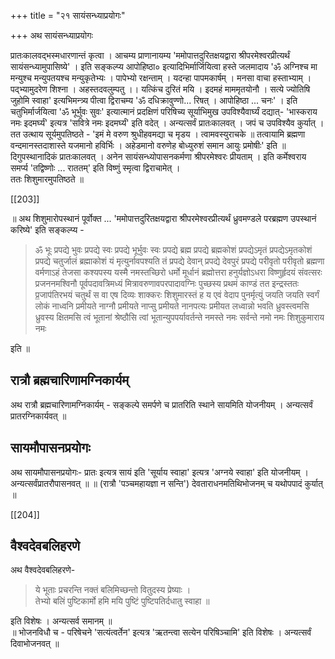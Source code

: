 +++
title = "२१ सायंसन्ध्याप्रयोगः"

+++
अथ सायंसन्ध्याप्रयोगः

प्रातःकालवद्भस्मधारणान्तं कृत्वा । आचम्य प्राणानायम्य 'ममोपात्तदुरितक्षयद्वारा श्रीपरमेश्वरप्रीत्यर्थं सायंसन्ध्यामुपासिष्ये' । इति सङ्कल्प्य आपोहिष्ठा० इत्यादिभिर्मार्जियित्वा हस्ते जलमादाय 'ॐ अग्निश्च मा मन्युश्च मन्युपतयश्च मन्युकृतेभ्यः । पापेभ्यो रक्षन्ताम् । यदन्हा पापमकार्षम् । मनसा वाचा हस्ताभ्याम् । पद्भ्यामुदरेण शिश्ना । अहस्तदवलुम्पतु ।। यत्किंच दुरितं मयि । इदमहं माममृतयोनौ । सत्ये ज्योतिषि जुहोमि स्वाहा' इत्यभिमन्त्र्य पीत्वा द्विराचम्य 'ॐ दधिक्रावुण्णो... रिषत् । आपोहिष्ठा ... चनः' । इति चतुभिर्मार्जयित्वा 'ॐ भूर्भुवः सुवः' इत्यात्मानं प्रदक्षिणं परिषिच्य सूर्याभिमुख उपविश्यैवार्घ्यं दद्यात्- 'भास्कराय नमः इदमर्घ्यं' इत्यत्र 'सवित्रे नमः इदमर्घ्यं' इति वदेत् । अन्यत्सर्वं प्रातःकालवत् । जपं च उपविश्यैव कुर्यात् । तत उत्थाय सूर्यमुपतिष्ठते - 'इमं मे वरुण श्रुधीहवमद्या च मृडय । त्वामवस्युराचके ॥ तत्वायामि ब्रह्मणा वन्दमानस्तदाशास्ते यजमानो हविर्भिः । अहेडमानो वरुणेह बोध्युरुशं समान आयुः प्रमोषीः' इति ॥ दिगुपस्थानादिकं प्रातःकालवत् । अनेन सायंसन्ध्योपासनकर्मणा श्रीपरमेश्वरः प्रीयताम् । इति कर्मेश्वराय समर्प्य 'तद्विष्णोः ... राततम्' इति विष्णुं स्मृत्वा द्विराचामेत् ।  
ततः शिशुमारमुपतिष्ठते ॥  

[[203]]  

॥ अथ शिशुमारोपस्थानं पूर्वोक्त ... 'ममोपात्तदुरितक्षयद्वारा श्रीपरमेश्वरप्रीत्यर्थं ध्रुवमण्डले परब्रह्मण उपस्थानं करिष्ये' इति सङ्कल्प्य -  

> ॐ भूः प्रपद्ये भुवः प्रपद्ये स्वः प्रपद्ये भूर्भुवः स्वः प्रपद्ये ब्रह्म प्रपद्ये ब्रह्मकोशं प्रपद्येऽमृतं प्रपद्येऽमृतकोशं प्रपद्ये चतुर्जालं ब्रह्माकोशं यं मृत्युर्नावपश्यति तं प्रपद्ये देवान् प्रपद्ये देवपुरं प्रपद्ये परीवृतो परीवृतो ब्रह्मणा वर्मणाऽहं तेजसा कश्यपस्य यस्मै नमस्तच्छिरो धर्मो मूर्धानं ब्रह्मोत्तरा हनुर्यज्ञोऽधरा विष्णुर्हृदयं संवत्सरः प्रजननमश्विनौ पूर्वपदावत्रिमध्यं मित्रावरुणावपरपादावग्निः पुच्छस्य प्रथमं काण्डं तत इन्द्रस्ततः प्र॒जाप॑तिरभयं चतुर्थं स वा एष दिव्यः शाक्करः शिशुमारस्तं ह य एवं वेदाप पुनर्मृत्युं जयति जयति स्वर्गं लोकं नाध्वनि प्रमीयते नाग्नौ प्रमीयते नाप्सु प्रमीयते नानपत्यः प्रमीयत लध्वान्नो भवति ध्रुवस्त्वमसि ध्रुवस्य क्षितमसि त्वं भूतानां श्रेष्ठौसि त्वां भूतान्युपपर्यावर्तन्ते नमस्ते नमः सर्वन्ते नमो नमः शिशुकुमाराय नमः  

इति ॥

## रात्रौ ब्रह्मचारिणामग्निकार्यम्
अथ रात्रौ ब्रह्मचारिणामग्निकार्यम् - सङ्कल्पे समर्पणे च प्रातरिति स्थाने सायमिति योजनीयम् । अन्यत्सर्वं प्रातरग्निकार्यवत् ॥

## सायमौपासनप्रयोगः
अथ सायमौपासनप्रयोगः- प्रातः इत्यत्र सायं इति 'सूर्याय स्वाहा' इत्यत्र 'अग्नये स्वाहा' इति योजनीयम् । अन्यत्सर्वंप्रातरौपासनवत् ॥ ॥ (रात्रौ 'पञ्चमहायज्ञा न सन्ति') देवताराधनमतिथिभोजनम् च यथोपपादं कुर्यात् ॥

[[204]]  

## वैश्वदेवबलिहरणे
अथ वैश्वदेवबलिहरणे-  

> ये भूताः प्रचरन्ति नक्तं बलिमिच्छन्तो वितुदस्य प्रेष्याः ।  
तेभ्यो बलिं पुष्टिकार्मो हमि मयि पुष्टिं पुष्टिपतिर्दधातु स्वाहा ॥  

इति विशेषः । अन्यत्सर्व समानम् ॥  
॥ भोजनविधौ च - परिषेचने 'सत्यंत्वर्तेन' इत्यत्र 'ऋतन्त्वा सत्येन परिषिञ्चामि' इति विशेषः । अन्यत्सर्वं दिवाभोजनवत् ॥
